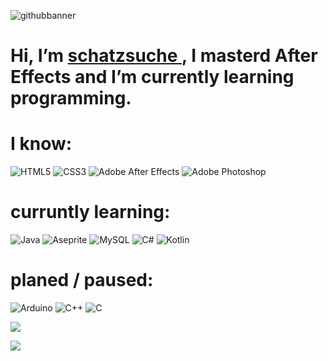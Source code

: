 ![githubbanner](https://github.com/user-attachments/assets/ba32a211-aeaf-41a6-a78b-3df54aa2f738) <html> <h1> Hi, I’m <a href="https://linktr.ee/schatzsuche_"> schatzsuche </a>, I masterd After Effects and I’m currently learning programming.</h1></html>
 # I know:
 ![HTML5](https://img.shields.io/badge/html5-%23E34F26.svg?style=for-the-badge&logo=html5&logoColor=white) ![CSS3](https://img.shields.io/badge/css3-%231572B6.svg?style=for-the-badge&logo=css3&logoColor=white)  ![Adobe After Effects](https://img.shields.io/badge/Adobe%20After%20Effects-9999FF.svg?style=for-the-badge&logo=Adobe%20After%20Effects&logoColor=white) ![Adobe Photoshop](https://img.shields.io/badge/adobe%20photoshop-%2331A8FF.svg?style=for-the-badge&logo=adobe%20photoshop&logoColor=white)
 # curruntly learning:
 ![Java](https://img.shields.io/badge/java-%23ED8B00.svg?style=for-the-badge&logo=openjdk&logoColor=white) ![Aseprite](https://img.shields.io/badge/Aseprite-FFFFFF?style=for-the-badge&logo=Aseprite&logoColor=#7D929E)  ![MySQL](https://img.shields.io/badge/mysql-4479A1.svg?style=for-the-badge&logo=mysql&logoColor=white) ![C#](https://img.shields.io/badge/c%23-%23239120.svg?style=for-the-badge&logo=csharp&logoColor=white)
  ![Kotlin](https://img.shields.io/badge/kotlin-%237F52FF.svg?style=for-the-badge&logo=kotlin&logoColor=white)
 # planed / paused:
  ![Arduino](https://img.shields.io/badge/-Arduino-00979D?style=for-the-badge&logo=Arduino&logoColor=white) ![C++](https://img.shields.io/badge/c++-%2300599C.svg?style=for-the-badge&logo=c%2B%2B&logoColor=white) 
 ![C](https://img.shields.io/badge/c-%2300599C.svg?style=for-the-badge&logo=c&logoColor=white)
 
 ![](https://github-readme-stats.vercel.app/api/top-langs/?username=schatzsuche&theme=tokyonight&hide_border=false&include_all_commits=true&count_private=false&layout=compact)
 
 ![](https://visitcount.itsvg.in/api?id=schatzsuche&label=Views&color=12&icon=2&pretty=false)
